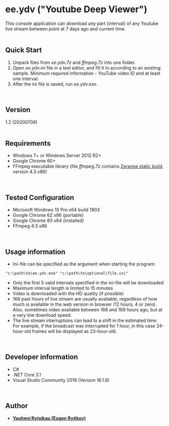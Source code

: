# ee.ydv ("Youtube Deep Viewer")
This console application can download any part (interval) of any Youtube live stream between point at 7 days ago and current time.
<br><br>

## Quick Start
1. Unpack files from *ee.ydv.7z* and *ffmpeg.7z* into one folder.
2. Open *ee.ydv.ini* file in a text editor, and fill it in according to an existing sample. Minimum required information - YouTube video ID and at least one interval.
3. After the ini file is saved, run *ee.ydv.exe*.
<br>

## Version
1.2 (20200706)<br>
<br>

## Requirements
* Windows 7+ or Windows Server 2012 R2+
* Google Chrome 60+
* FFmpeg executable library (file *ffmpeg.7z* contains [Zeranoe static build](https://ffmpeg.zeranoe.com/builds), version 4.3 x86)
<br>

## Tested Configuration
* Microsoft Windows 10 Pro x64 build 1903
* Google Chrome 62 x86 (portable)
* Google Chrome 83 x64 (installed)
* FFmpeg 4.3 x86
<br>

## Usage information
* Ini-file can be specified as the argument when starting the program:
```
"c:\path\to\ee.ydv.exe" "c:\path\to\optional\file.ini"
```
* Only the first 5 valid intervals specified in the ini-file will be downloaded
* Maximum interval length is limited to 15 minutes
* Video is downloaded with the HD quality (if possible)
* 168 past hours of live stream are usually available, regardless of how much is available in the web version in browser (12 hours, 4 or zero).
Also, sometimes video available between 168 and 169 hours ago, but at a very low download speed.
* The live stream interruptions can lead to a shift in the estimated time.
For example, if the broadcast was interrupted for 1 hour, in this case 24-hour-old frames will be displayed as 23-hour-old.
<br>

## Developer information
* C#
* .NET Core 3.1
* Visual Studio Community 2019 (Version 16.1.6)
<br>

## Author
* [**Yauheni Rytsikau (Eugen Rytikov)**](https://github.com/rytsikau)
